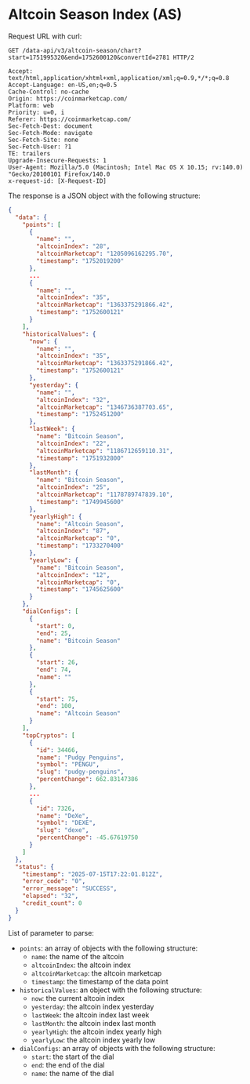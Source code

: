 # Altcoin Season Index (AS)

Request URL with curl:

```text
GET /data-api/v3/altcoin-season/chart?start=1751995320&end=1752600120&convertId=2781 HTTP/2

Accept: text/html,application/xhtml+xml,application/xml;q=0.9,*/*;q=0.8
Accept-Language: en-US,en;q=0.5
Cache-Control: no-cache
Origin: https://coinmarketcap.com/
Platform: web
Priority: u=0, i
Referer: https://coinmarketcap.com/
Sec-Fetch-Dest: document
Sec-Fetch-Mode: navigate
Sec-Fetch-Site: none
Sec-Fetch-User: ?1
TE: trailers
Upgrade-Insecure-Requests: 1
User-Agent: Mozilla/5.0 (Macintosh; Intel Mac OS X 10.15; rv:140.0) "Gecko/20100101 Firefox/140.0
x-request-id: [X-Request-ID]
```

The response is a JSON object with the following structure:

```json
{
  "data": {
    "points": [
      {
        "name": "",
        "altcoinIndex": "28",
        "altcoinMarketcap": "1205096162295.70",
        "timestamp": "1752019200"
      },
      ...
      {
        "name": "",
        "altcoinIndex": "35",
        "altcoinMarketcap": "1363375291866.42",
        "timestamp": "1752600121"
      }
    ],
    "historicalValues": {
      "now": {
        "name": "",
        "altcoinIndex": "35",
        "altcoinMarketcap": "1363375291866.42",
        "timestamp": "1752600121"
      },
      "yesterday": {
        "name": "",
        "altcoinIndex": "32",
        "altcoinMarketcap": "1346736387703.65",
        "timestamp": "1752451200"
      },
      "lastWeek": {
        "name": "Bitcoin Season",
        "altcoinIndex": "22",
        "altcoinMarketcap": "1186712659110.31",
        "timestamp": "1751932800"
      },
      "lastMonth": {
        "name": "Bitcoin Season",
        "altcoinIndex": "25",
        "altcoinMarketcap": "1178789747839.10",
        "timestamp": "1749945600"
      },
      "yearlyHigh": {
        "name": "Altcoin Season",
        "altcoinIndex": "87",
        "altcoinMarketcap": "0",
        "timestamp": "1733270400"
      },
      "yearlyLow": {
        "name": "Bitcoin Season",
        "altcoinIndex": "12",
        "altcoinMarketcap": "0",
        "timestamp": "1745625600"
      }
    },
    "dialConfigs": [
      {
        "start": 0,
        "end": 25,
        "name": "Bitcoin Season"
      },
      {
        "start": 26,
        "end": 74,
        "name": ""
      },
      {
        "start": 75,
        "end": 100,
        "name": "Altcoin Season"
      }
    ],
    "topCryptos": [
      {
        "id": 34466,
        "name": "Pudgy Penguins",
        "symbol": "PENGU",
        "slug": "pudgy-penguins",
        "percentChange": 662.83147386
      },
      ...
      {
        "id": 7326,
        "name": "DeXe",
        "symbol": "DEXE",
        "slug": "dexe",
        "percentChange": -45.67619750
      }
    ]
  },
  "status": {
    "timestamp": "2025-07-15T17:22:01.812Z",
    "error_code": "0",
    "error_message": "SUCCESS",
    "elapsed": "32",
    "credit_count": 0
  }
}
```

List of parameter to parse:

- `points`: an array of objects with the following structure:
  - `name`: the name of the altcoin
  - `altcoinIndex`: the altcoin index
  - `altcoinMarketcap`: the altcoin marketcap
  - `timestamp`: the timestamp of the data point
- `historicalValues`: an object with the following structure:
  - `now`: the current altcoin index
  - `yesterday`: the altcoin index yesterday
  - `lastWeek`: the altcoin index last week
  - `lastMonth`: the altcoin index last month
  - `yearlyHigh`: the altcoin index yearly high
  - `yearlyLow`: the altcoin index yearly low
- `dialConfigs`: an array of objects with the following structure:
  - `start`: the start of the dial
  - `end`: the end of the dial
  - `name`: the name of the dial